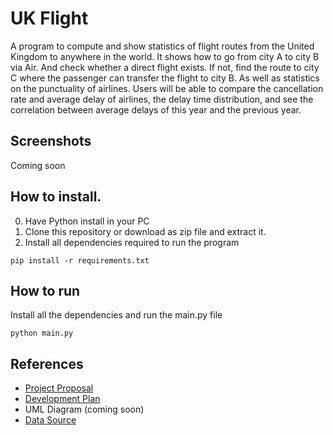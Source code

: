 # UK Flight
A program to compute and show statistics of flight routes from the United Kingdom to anywhere in the world. It shows how to go from city A to city B via Air. And check whether a direct flight exists. If not, find the route to city C where the passenger can transfer the flight to city B. As well as statistics on the punctuality of airlines. Users will be able to compare the cancellation rate and average delay of airlines, the delay time distribution, and see the correlation between average delays of this year and the previous year.

## Screenshots
Coming soon

## How to install.
0. Have Python install in your PC
1. Clone this repository or  download as zip file and extract it.
2. Install all dependencies required to run the program 
```
pip install -r requirements.txt
```


## How to run
Install all the dependencies and run the main.py file
```
python main.py
```

## References
- [Project Proposal](https://docs.google.com/document/d/1QlqTjomPm1xXTJekI6Y5g-Xd2_wno9aJruF_hKrIFtU/edit#heading=h.s7vi53uqxnxi)
- [Development Plan](https://github.com/Jangsoodlor/uk-flight/wiki#development-plan)
- UML Diagram (coming soon)
- [Data Source](https://www.caa.co.uk/data-and-analysis/uk-aviation-market/flight-punctuality/uk-flight-punctuality-statistics/2024/)